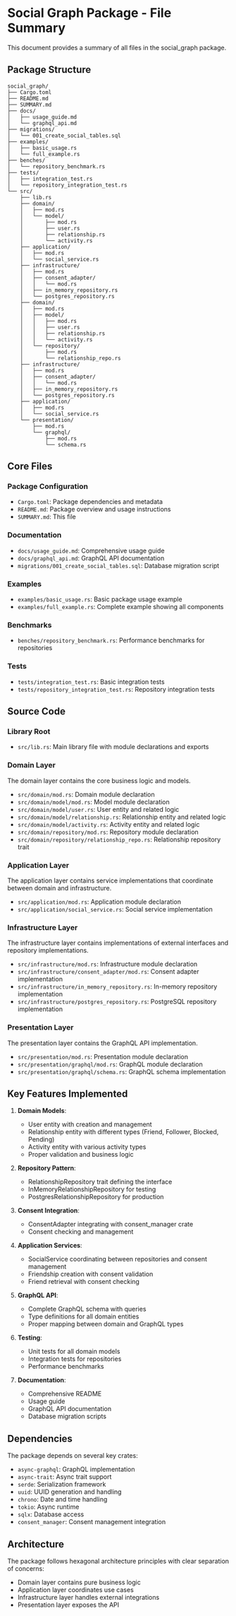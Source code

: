 # Social Graph Package - File Summary

This document provides a summary of all files in the social_graph package.

## Package Structure

```
social_graph/
├── Cargo.toml
├── README.md
├── SUMMARY.md
├── docs/
│   ├── usage_guide.md
│   └── graphql_api.md
├── migrations/
│   └── 001_create_social_tables.sql
├── examples/
│   ├── basic_usage.rs
│   └── full_example.rs
├── benches/
│   └── repository_benchmark.rs
├── tests/
│   ├── integration_test.rs
│   └── repository_integration_test.rs
└── src/
    ├── lib.rs
    ├── domain/
    │   ├── mod.rs
    │   └── model/
    │       ├── mod.rs
    │       ├── user.rs
    │       ├── relationship.rs
    │       └── activity.rs
    ├── application/
    │   ├── mod.rs
    │   └── social_service.rs
    ├── infrastructure/
    │   ├── mod.rs
    │   ├── consent_adapter/
    │   │   └── mod.rs
    │   ├── in_memory_repository.rs
    │   └── postgres_repository.rs
    ├── domain/
    │   ├── mod.rs
    │   ├── model/
    │   │   ├── mod.rs
    │   │   ├── user.rs
    │   │   ├── relationship.rs
    │   │   └── activity.rs
    │   └── repository/
    │       ├── mod.rs
    │       └── relationship_repo.rs
    ├── infrastructure/
    │   ├── mod.rs
    │   ├── consent_adapter/
    │   │   └── mod.rs
    │   ├── in_memory_repository.rs
    │   └── postgres_repository.rs
    ├── application/
    │   ├── mod.rs
    │   └── social_service.rs
    └── presentation/
        ├── mod.rs
        └── graphql/
            ├── mod.rs
            └── schema.rs
```

## Core Files

### Package Configuration
- `Cargo.toml`: Package dependencies and metadata
- `README.md`: Package overview and usage instructions
- `SUMMARY.md`: This file

### Documentation
- `docs/usage_guide.md`: Comprehensive usage guide
- `docs/graphql_api.md`: GraphQL API documentation
- `migrations/001_create_social_tables.sql`: Database migration script

### Examples
- `examples/basic_usage.rs`: Basic package usage example
- `examples/full_example.rs`: Complete example showing all components

### Benchmarks
- `benches/repository_benchmark.rs`: Performance benchmarks for repositories

### Tests
- `tests/integration_test.rs`: Basic integration tests
- `tests/repository_integration_test.rs`: Repository integration tests

## Source Code

### Library Root
- `src/lib.rs`: Main library file with module declarations and exports

### Domain Layer
The domain layer contains the core business logic and models.

- `src/domain/mod.rs`: Domain module declaration
- `src/domain/model/mod.rs`: Model module declaration
- `src/domain/model/user.rs`: User entity and related logic
- `src/domain/model/relationship.rs`: Relationship entity and related logic
- `src/domain/model/activity.rs`: Activity entity and related logic
- `src/domain/repository/mod.rs`: Repository module declaration
- `src/domain/repository/relationship_repo.rs`: Relationship repository trait

### Application Layer
The application layer contains service implementations that coordinate between domain and infrastructure.

- `src/application/mod.rs`: Application module declaration
- `src/application/social_service.rs`: Social service implementation

### Infrastructure Layer
The infrastructure layer contains implementations of external interfaces and repository implementations.

- `src/infrastructure/mod.rs`: Infrastructure module declaration
- `src/infrastructure/consent_adapter/mod.rs`: Consent adapter implementation
- `src/infrastructure/in_memory_repository.rs`: In-memory repository implementation
- `src/infrastructure/postgres_repository.rs`: PostgreSQL repository implementation

### Presentation Layer
The presentation layer contains the GraphQL API implementation.

- `src/presentation/mod.rs`: Presentation module declaration
- `src/presentation/graphql/mod.rs`: GraphQL module declaration
- `src/presentation/graphql/schema.rs`: GraphQL schema implementation

## Key Features Implemented

1. **Domain Models**:
   - User entity with creation and management
   - Relationship entity with different types (Friend, Follower, Blocked, Pending)
   - Activity entity with various activity types
   - Proper validation and business logic

2. **Repository Pattern**:
   - RelationshipRepository trait defining the interface
   - InMemoryRelationshipRepository for testing
   - PostgresRelationshipRepository for production

3. **Consent Integration**:
   - ConsentAdapter integrating with consent_manager crate
   - Consent checking and management

4. **Application Services**:
   - SocialService coordinating between repositories and consent management
   - Friendship creation with consent validation
   - Friend retrieval with consent checking

5. **GraphQL API**:
   - Complete GraphQL schema with queries
   - Type definitions for all domain entities
   - Proper mapping between domain and GraphQL types

6. **Testing**:
   - Unit tests for all domain models
   - Integration tests for repositories
   - Performance benchmarks

7. **Documentation**:
   - Comprehensive README
   - Usage guide
   - GraphQL API documentation
   - Database migration scripts

## Dependencies

The package depends on several key crates:
- `async-graphql`: GraphQL implementation
- `async-trait`: Async trait support
- `serde`: Serialization framework
- `uuid`: UUID generation and handling
- `chrono`: Date and time handling
- `tokio`: Async runtime
- `sqlx`: Database access
- `consent_manager`: Consent management integration

## Architecture

The package follows hexagonal architecture principles with clear separation of concerns:
- Domain layer contains pure business logic
- Application layer coordinates use cases
- Infrastructure layer handles external integrations
- Presentation layer exposes the API